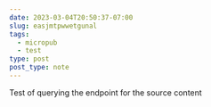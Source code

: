 ```yaml
---
date: 2023-03-04T20:50:37-07:00
slug: easjmtpwwetgunal
tags:
  - micropub
  - test
type: post
post_type: note
---
```

Test of querying the endpoint for the source content